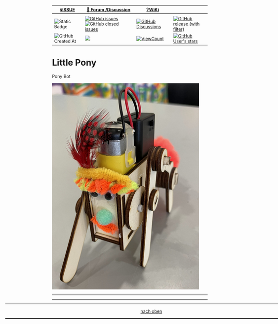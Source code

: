 <a name="oben"></a>

<div align="center">

|[:skull:ISSUE](https://github.com/frankyhub/Egone/issues?q=is%3Aissue)|[:speech_balloon: Forum /Discussion](https://github.com/frankyhub/Egone/discussions)|[:grey_question:WiKi](https://github.com/frankyhub/Egone/wiki)||
|--|--|--|--|
| | | | |
|![Static Badge](https://img.shields.io/badge/RepoNr.:-%2052-blue)|<a href="https://github.com/frankyhub/Egone/issues">![GitHub issues](https://img.shields.io/github/issues/frankyhub/Egone)![GitHub closed issues](https://img.shields.io/github/issues-closed/frankyhub/Egone)|<a href="https://github.com/frankyhub/Egone/discussions">![GitHub Discussions](https://img.shields.io/github/discussions/frankyhub/Egone)|<a href="https://github.com/frankyhub/Egone/releases">![GitHub release (with filter)](https://img.shields.io/github/v/release/frankyhub/Egone)|
|![GitHub Created At](https://img.shields.io/github/created-at/frankyhub/Egone)| <a href="https://github.com/frankyhub/Egone/pulse" alt="Activity"><img src="https://img.shields.io/github/commit-activity/m/badges/shields" />| <a href="https://github.com/frankyhub/Egone/graphs/traffic"><img alt="ViewCount" src="https://views.whatilearened.today/views/github/frankyhub/github-clone-count-badge.svg">  |<a href="https://github.com/frankyhub?tab=stars"> ![GitHub User's stars](https://img.shields.io/github/stars/frankyhub)|
</div>



# Little Pony
Pony Bot

![Egone](/pic/IMG_9603.png)


---

<div style="position:absolute; left:2cm; ">   
<ol class="breadcrumb" style="border-top: 2px solid black;border-bottom:2px solid black; height: 45px; width: 900px;"> <p align="center"><a href="#oben">nach oben</a></p></ol>
</div>  

---

